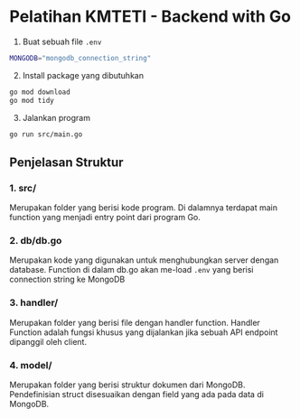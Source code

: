 # Pelatihan KMTETI - Backend with Go

1. Buat sebuah file `.env`

```bash
MONGODB="mongodb_connection_string"
```

2. Install package yang dibutuhkan

```bash
go mod download
go mod tidy
```

3. Jalankan program

```bash
go run src/main.go
```

## Penjelasan Struktur

### 1. src/

Merupakan folder yang berisi kode program. Di dalamnya terdapat main function yang menjadi entry point dari program Go.

### 2. db/db.go

Merupakan kode yang digunakan untuk menghubungkan server dengan database. Function di dalam db.go akan me-load `.env` yang berisi connection string ke MongoDB

### 3. handler/

Merupakan folder yang berisi file dengan handler function. Handler Function adalah fungsi khusus yang dijalankan jika sebuah API endpoint dipanggil oleh client.

### 4. model/

Merupakan folder yang berisi struktur dokumen dari MongoDB. Pendefinisian struct disesuaikan dengan field yang ada pada data di MongoDB.
